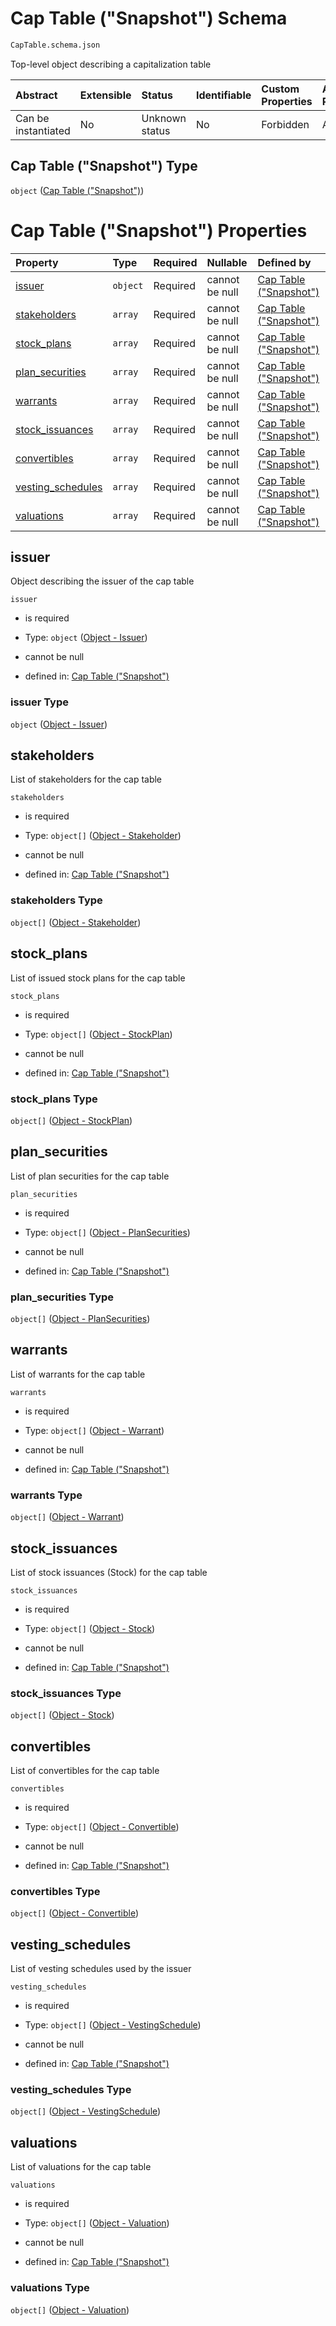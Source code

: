 # Cap Table ("Snapshot") Schema

```txt
CapTable.schema.json
```

Top-level object describing a capitalization table

| Abstract            | Extensible | Status         | Identifiable | Custom Properties | Additional Properties | Access Restrictions | Defined In                                                             |
| :------------------ | :--------- | :------------- | :----------- | :---------------- | :-------------------- | :------------------ | :--------------------------------------------------------------------- |
| Can be instantiated | No         | Unknown status | No           | Forbidden         | Allowed               | none                | [CapTable.schema.json](../CapTable.schema.json "open original schema") |

## Cap Table ("Snapshot") Type

`object` ([Cap Table ("Snapshot")](captable.md))

# Cap Table ("Snapshot") Properties

| Property                                | Type     | Required | Nullable       | Defined by                                                                                                                                              |
| :-------------------------------------- | :------- | :------- | :------------- | :------------------------------------------------------------------------------------------------------------------------------------------------------ |
| [issuer](#issuer)                       | `object` | Required | cannot be null | [Cap Table ("Snapshot")](captable-properties-object---issuer.md "Objects.Issuer.schema.json#/properties/issuer")                                        |
| [stakeholders](#stakeholders)           | `array`  | Required | cannot be null | [Cap Table ("Snapshot")](captable-properties-captable---objectsstakeholderschemajson-array.md "CapTable.schema.json#/properties/stakeholders")          |
| [stock_plans](#stock_plans)             | `array`  | Required | cannot be null | [Cap Table ("Snapshot")](captable-properties-captable---objectsstockplanschemajson-array.md "CapTable.schema.json#/properties/stock_plans")             |
| [plan_securities](#plan_securities)     | `array`  | Required | cannot be null | [Cap Table ("Snapshot")](captable-properties-captable---objectsplansecuritiesschemajson-array.md "CapTable.schema.json#/properties/plan_securities")    |
| [warrants](#warrants)                   | `array`  | Required | cannot be null | [Cap Table ("Snapshot")](captable-properties-captable---objectswarrantschemajson-array.md "CapTable.schema.json#/properties/warrants")                  |
| [stock_issuances](#stock_issuances)     | `array`  | Required | cannot be null | [Cap Table ("Snapshot")](captable-properties-captable---objectsstockschemajson-array.md "CapTable.schema.json#/properties/stock_issuances")             |
| [convertibles](#convertibles)           | `array`  | Required | cannot be null | [Cap Table ("Snapshot")](captable-properties-captable---objectsconvertibleschemajson-array.md "CapTable.schema.json#/properties/convertibles")          |
| [vesting_schedules](#vesting_schedules) | `array`  | Required | cannot be null | [Cap Table ("Snapshot")](captable-properties-captable---objectsvestingscheduleschemajson-array.md "CapTable.schema.json#/properties/vesting_schedules") |
| [valuations](#valuations)               | `array`  | Required | cannot be null | [Cap Table ("Snapshot")](captable-properties-captable---objectsvaluationschemajson-array.md "CapTable.schema.json#/properties/valuations")              |

## issuer

Object describing the issuer of the cap table

`issuer`

*   is required

*   Type: `object` ([Object - Issuer](captable-properties-object---issuer.md))

*   cannot be null

*   defined in: [Cap Table ("Snapshot")](captable-properties-object---issuer.md "Objects.Issuer.schema.json#/properties/issuer")

### issuer Type

`object` ([Object - Issuer](captable-properties-object---issuer.md))

## stakeholders

List of stakeholders for the cap table

`stakeholders`

*   is required

*   Type: `object[]` ([Object - Stakeholder](captable-properties-captable---objectsstakeholderschemajson-array-object---stakeholder.md))

*   cannot be null

*   defined in: [Cap Table ("Snapshot")](captable-properties-captable---objectsstakeholderschemajson-array.md "CapTable.schema.json#/properties/stakeholders")

### stakeholders Type

`object[]` ([Object - Stakeholder](captable-properties-captable---objectsstakeholderschemajson-array-object---stakeholder.md))

## stock_plans

List of issued stock plans for the cap table

`stock_plans`

*   is required

*   Type: `object[]` ([Object - StockPlan](captable-properties-captable---objectsstockplanschemajson-array-object---stockplan.md))

*   cannot be null

*   defined in: [Cap Table ("Snapshot")](captable-properties-captable---objectsstockplanschemajson-array.md "CapTable.schema.json#/properties/stock_plans")

### stock_plans Type

`object[]` ([Object - StockPlan](captable-properties-captable---objectsstockplanschemajson-array-object---stockplan.md))

## plan_securities

List of plan securities for the cap table

`plan_securities`

*   is required

*   Type: `object[]` ([Object - PlanSecurities](captable-properties-captable---objectsplansecuritiesschemajson-array-object---plansecurities.md))

*   cannot be null

*   defined in: [Cap Table ("Snapshot")](captable-properties-captable---objectsplansecuritiesschemajson-array.md "CapTable.schema.json#/properties/plan_securities")

### plan_securities Type

`object[]` ([Object - PlanSecurities](captable-properties-captable---objectsplansecuritiesschemajson-array-object---plansecurities.md))

## warrants

List of warrants for the cap table

`warrants`

*   is required

*   Type: `object[]` ([Object - Warrant](captable-properties-captable---objectswarrantschemajson-array-object---warrant.md))

*   cannot be null

*   defined in: [Cap Table ("Snapshot")](captable-properties-captable---objectswarrantschemajson-array.md "CapTable.schema.json#/properties/warrants")

### warrants Type

`object[]` ([Object - Warrant](captable-properties-captable---objectswarrantschemajson-array-object---warrant.md))

## stock_issuances

List of stock issuances (Stock) for the cap table

`stock_issuances`

*   is required

*   Type: `object[]` ([Object - Stock](captable-properties-captable---objectsstockschemajson-array-object---stock.md))

*   cannot be null

*   defined in: [Cap Table ("Snapshot")](captable-properties-captable---objectsstockschemajson-array.md "CapTable.schema.json#/properties/stock_issuances")

### stock_issuances Type

`object[]` ([Object - Stock](captable-properties-captable---objectsstockschemajson-array-object---stock.md))

## convertibles

List of convertibles for the cap table

`convertibles`

*   is required

*   Type: `object[]` ([Object - Convertible](captable-properties-captable---objectsconvertibleschemajson-array-object---convertible.md))

*   cannot be null

*   defined in: [Cap Table ("Snapshot")](captable-properties-captable---objectsconvertibleschemajson-array.md "CapTable.schema.json#/properties/convertibles")

### convertibles Type

`object[]` ([Object - Convertible](captable-properties-captable---objectsconvertibleschemajson-array-object---convertible.md))

## vesting_schedules

List of vesting schedules used by the issuer

`vesting_schedules`

*   is required

*   Type: `object[]` ([Object - VestingSchedule](captable-properties-captable---objectsvestingscheduleschemajson-array-object---vestingschedule.md))

*   cannot be null

*   defined in: [Cap Table ("Snapshot")](captable-properties-captable---objectsvestingscheduleschemajson-array.md "CapTable.schema.json#/properties/vesting_schedules")

### vesting_schedules Type

`object[]` ([Object - VestingSchedule](captable-properties-captable---objectsvestingscheduleschemajson-array-object---vestingschedule.md))

## valuations

List of valuations for the cap table

`valuations`

*   is required

*   Type: `object[]` ([Object - Valuation](captable-properties-captable---objectsvaluationschemajson-array-object---valuation.md))

*   cannot be null

*   defined in: [Cap Table ("Snapshot")](captable-properties-captable---objectsvaluationschemajson-array.md "CapTable.schema.json#/properties/valuations")

### valuations Type

`object[]` ([Object - Valuation](captable-properties-captable---objectsvaluationschemajson-array-object---valuation.md))
